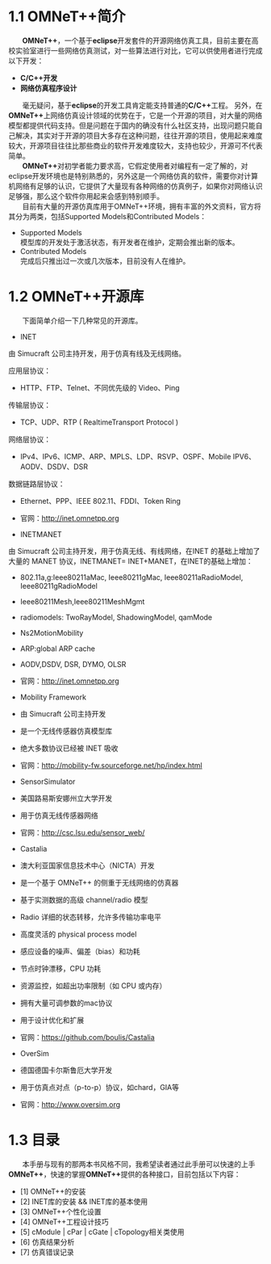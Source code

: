 # 1.1 OMNeT++简介
&#160; &#160; &#160; &#160;<b>OMNeT++</b>，一个基于<b>eclipse</b>开发套件的开源网络仿真工具，目前主要在高校实验室进行一些网络仿真测试，对一些算法进行对比，它可以供使用者进行完成以下开发：</br>
- **C/C++开发**
- **网络仿真程序设计**

&#160; &#160; &#160; &#160;毫无疑问，基于<b>eclipse</b>的开发工具肯定能支持普通的<b>C/C++</b>工程。
另外，在<b>OMNeT++</b>上网络仿真设计领域的优势在于，它是一个开源的项目，对大量的网络模型都提供代码支持。但是问题在于国内的确没有什么社区支持，出现问题只能自己解决，其实对于开源的项目大多存在这种问题，往往开源的项目，使用起来难度较大，开源项目往往比那些商业的软件开发难度较大，支持也较少，开源可不代表简单。</br>
&#160; &#160; &#160; &#160;<b>OMNeT++</b>对初学者能力要求高，它假定使用者对编程有一定了解的，对eclipse开发环境也是特别熟悉的，另外这是一个网络仿真的软件，需要你对计算机网络有足够的认识，它提供了大量现有各种网络的仿真例子，如果你对网络认识足够强，那么这个软件你用起来会感到特别顺手。</br>
&#160; &#160; &#160; &#160;目前有大量的开源仿真库用于OMNeT++环境，拥有丰富的外文资料，官方将其分为两类，包括Supported Models和Contributed Models：</br>
- Supported Models</br>
模型库的开发处于激活状态，有开发者在维护，定期会推出新的版本。
- Contributed Models</br>
完成后只推出过一次或几次版本，目前没有人在维护。</br>

# 1.2 OMNeT++开源库
&#160; &#160; &#160; &#160;下面简单介绍一下几种常见的开源库。

- INET

由 Simucraft 公司主持开发，用于仿真有线及无线网络。

应用层协议：

- HTTP、FTP、Telnet、不同优先级的 Video、Ping

传输层协议：

- TCP、UDP、RTP ( RealtimeTransport Protocol )

网络层协议：

- IPv4、IPv6、ICMP、ARP、MPLS、LDP、RSVP、OSPF、Mobile IPV6、AODV、DSDV、DSR

数据链路层协议：

- Ethernet、PPP、IEEE 802.11、FDDI、Token Ring

- 官网：http://inet.omnetpp.org

- INETMANET

由 Simucraft 公司主持开发，用于仿真无线、有线网络，在INET 的基础上增加了大量的 MANET 协议，INETMANET= INET+MANET，在INET的基础上增加：

- 802.11a,g:Ieee80211aMac, Ieee80211gMac, Ieee80211aRadioModel, Ieee80211gRadioModel

- Ieee80211Mesh,Ieee80211MeshMgmt

- radiomodels: TwoRayModel, ShadowingModel, qamMode

- Ns2MotionMobility

- ARP:global ARP cache

- AODV,DSDV, DSR, DYMO, OLSR

- 官网：http://inet.omnetpp.org

- Mobility Framework

- 由 Simucraft 公司主持开发

- 是一个无线传感器仿真模型库

- 绝大多数协议已经被 INET 吸收

- 官网：http://mobility-fw.sourceforge.net/hp/index.html

- SensorSimulator

- 美国路易斯安娜州立大学开发

- 用于仿真无线传感器网络

- 官网：http://csc.lsu.edu/sensor_web/

- Castalia

- 澳大利亚国家信息技术中心（NICTA）开发

- 是一个基于 OMNeT++ 的侧重于无线网络的仿真器

- 基于实测数据的高级 channel/radio 模型

- Radio 详细的状态转移，允许多传输功率电平

- 高度灵活的 physical process model

- 感应设备的噪声、偏差（bias）和功耗

- 节点时钟漂移，CPU 功耗

- 资源监控，如超出功率限制（如 CPU 或内存）

- 拥有大量可调参数的mac协议

- 用于设计优化和扩展

- 官网：https://github.com/boulis/Castalia

- OverSim

- 德国德国卡尔斯鲁厄大学开发

- 用于仿真点对点（p-to-p）协议，如chard，GIA等

- 官网：http://www.oversim.org


# 1.3 目录
&#160; &#160; &#160; &#160;本手册与现有的那两本书风格不同，我希望读者通过此手册可以快速的上手<b>OMNeT++</b>，快速的掌握<b>OMNeT++</b>提供的各种接口，目前包括以下内容：
- [1] OMNeT++的安装
- [2] INET库的安装 && INET库的基本使用
- [3] OMNeT++个性化设置
- [4] OMNeT++工程设计技巧
- [5] cModule | cPar | cGate | cTopology相关类使用
- [6] 仿真结果分析
- [7] 仿真错误记录
